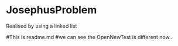 # JosephusProblem
Realised by using a linked list

#This is readme.md
#we can see the OpenNewTest is different now..
